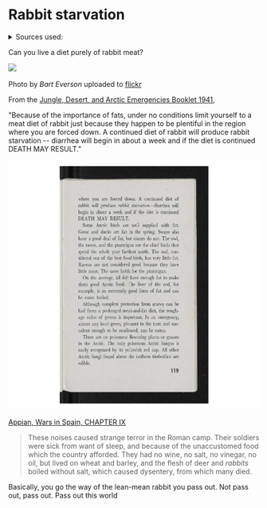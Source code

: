 # Rabbit starvation

<details><summary>Sources used:</summary>
- [hekint.org](https://hekint.org/2022/01/26/rabbit-starvation-protein-poisoning/)
- [BBC Future](https://www.bbc.com/future/article/20170224-what-food-would-keep-you-alive-the-longest)
- [Xah Lee](http://xahlee.org/xa/misc/rabbits_hare.html)
- [Wikipedia](https://en.wikipedia.org/wiki/Protein_poisoning)
</details>

Can you live a diet purely of rabbit meat?

<img src=".pix/rabbit_starvation1.avif" style="width:210px; height: auto;">

Photo by _Bart Everson_ uploaded to [flickr](https://www.flickr.com/photos/editor/13960707904/)

From the [Jungle, Desert, and Arctic Emergencies Booklet 1941](https://digital.lib.ecu.edu/39771#?c=0&m=0&s=0&cv=124&xywh=-286%2C-1%2C2686%2C2758),

"Because of the importance of fats, under no conditions limit yourself to a meat diet of rabbit just because they happen to be plentiful in the region where you are forced down. A continued diet of rabbit will produce rabbit starvation -- diarrhea will begin in about a week and if the diet is continued DEATH MAY RESULT."

<img src=".pix/rabbit_starvation2.png" style="width:auto; height: 500px;">

[Appian, Wars in Spain, CHAPTER IX](https://www.perseus.tufts.edu/hopper/text?doc=Perseus%3Atext%3A1999.01.0230%3Atext%3DHisp.%3Achapter%3D9)

> These noises caused strange terror in the Roman camp. Their soldiers were sick from want of sleep, and because of the unaccustomed food which the country afforded. They had no wine, no salt, no vinegar, no oil, but lived on wheat and barley, and the flesh of deer and *rabbits* boiled without salt, which caused dysentery, from which many died. 

Basically, you go the way of the lean-mean rabbit you pass out. Not pass out, pass out. Pass out this world
